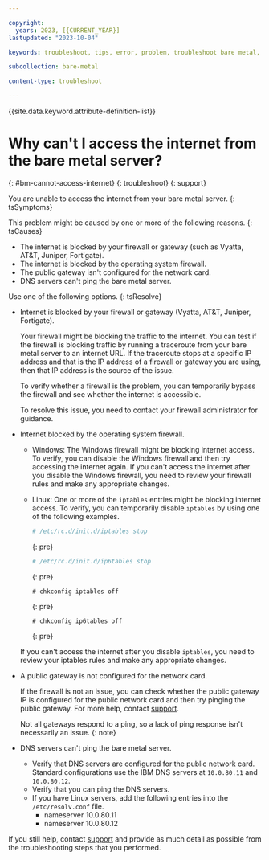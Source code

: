 ```yaml
---

copyright:
  years: 2023, [{CURRENT_YEAR}] 
lastupdated: "2023-10-04"

keywords: troubleshoot, tips, error, problem, troubleshoot bare metal, bare metal troubleshooting

subcollection: bare-metal

content-type: troubleshoot

---
```


{{site.data.keyword.attribute-definition-list}}

# Why can't I access the internet from the bare metal server?
{: #bm-cannot-access-internet}
{: troubleshoot}
{: support}

You are unable to access the internet from your bare metal server.
{: tsSymptoms}

This problem might be caused by one or more of the following reasons.
{: tsCauses}

- The internet is blocked by your firewall or gateway (such as Vyatta, AT&T, Juniper, Fortigate).
- The internet is blocked by the operating system firewall.
- The public gateway isn't configured for the network card.
- DNS servers can't ping the bare metal server.

Use one of the following options.
{: tsResolve}

- Internet is blocked by your firewall or gateway (Vyatta, AT&T, Juniper, Fortigate).

   Your firewall might be blocking the traffic to the internet. You can test if the firewall is blocking traffic by running a traceroute from your bare metal server to an internet URL. If the traceroute stops at a specific IP address and that is the IP address of a firewall or gateway you are using, then that IP address is the source of the issue.

   To verify whether a firewall is the problem, you can temporarily bypass the firewall and see whether the internet is accessible.

   To resolve this issue, you need to contact your firewall administrator for guidance.

- Internet blocked by the operating system firewall.

   - Windows:
   The Windows firewall might be blocking internet access. To verify, you can disable the Windows firewall and then try accessing the internet again. If you can't access the internet after you disable the Windows firewall, you need to review your firewall rules and make any appropriate changes.

   - Linux:
   One or more of the `iptables` entries might be blocking internet access. To verify, you can temporarily disable `iptables` by using one of the following examples.

      ```sh
      # /etc/rc.d/init.d/iptables stop
      ```
      {: pre}

      ```sh
      # /etc/rc.d/init.d/ip6tables stop
      ```
      {: pre}

      ```
      # chkconfig iptables off
      ```
      {: pre}

      ``` 
      # chkconfig ip6tables off
      ```
      {: pre}

   If you can't access the internet after you disable `iptables`, you need to review your iptables rules and make any appropriate changes.

- A public gateway is not configured for the network card.

   If the firewall is not an issue, you can check whether the public gateway IP is configured for the public network card and then try pinging the public gateway. For more help, contact [support](/docs/bare-metal?topic=bare-metal-gettinghelp).

   Not all gateways respond to a ping, so a lack of ping response isn't necessarily an issue.
   {: note}

- DNS servers can't ping the bare metal server.

   - Verify that DNS servers are configured for the public network card. Standard configurations use the IBM DNS servers at `10.0.80.11` and `10.0.80.12`.
   - Verify that you can ping the DNS servers.
   - If you have Linux servers, add the following entries into the `/etc/resolv.conf` file.
      - nameserver 10.0.80.11
      - nameserver 10.0.80.12

If you still help, contact [support](/docs/bare-metal?topic=bare-metal-gettinghelp) and provide as much detail as possible from the troubleshooting steps that you performed.

